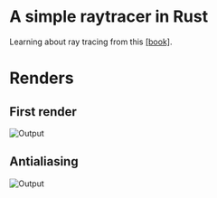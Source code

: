 # A simple raytracer in Rust

Learning about ray tracing from this [[book]](https://raytracing.github.io/books/RayTracingInOneWeekend.html).

# Renders

## First render

![Output](https://github.com/utkarshverma/raytracer/image.ppm)

## Antialiasing

![Output](https://github.com/utkarshverma/raytracer/image2.ppm)
